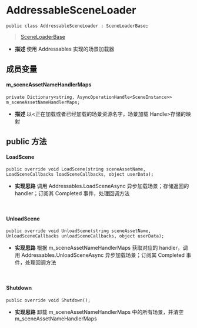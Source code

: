 # AddressableSceneLoader
```
public class AddressableSceneLoader : SceneLoaderBase;
```
> [SceneLoaderBase](./SceneLoaderBase.md)
- **描述**
    使用 Addressables 实现的场景加载器

## 成员变量
#### m_sceneAssetNameHandlerMaps
```
private Dictionary<string, AsyncOperationHandle<SceneInstance>> m_sceneAssetNameHandlerMaps;
```
- **描述**
    以<正在加载或者已经加载的场景资源名字，场景加载 Handle>存储的映射

## public 方法
#### LoadScene
```
public override void LoadScene(string sceneAssetName, LoadSceneCallbacks loadSceneCallbacks, object userData);
```
- **实现思路**
    调用 Addressables.LoadSceneAsync 异步加载场景；存储返回的 handler；订阅其 Completed 事件，处理回调方法
<br>

#### UnloadScene
```
public override void UnloadScene(string sceneAssetName, UnloadSceneCallbacks unloadSceneCallbacks, object userData);
```
- **实现思路**
    根据 m_sceneAssetNameHandlerMaps 获取对应的 handler，调用 Addressables.UnloadSceneAsync 异步加载场景；订阅其 Completed 事件，处理回调方法
<br>

#### Shutdown
```
public override void Shutdown();
```
- **实现思路**
    卸载 m_sceneAssetNameHandlerMaps 中的所有场景，并清空 m_sceneAssetNameHandlerMaps
<br>